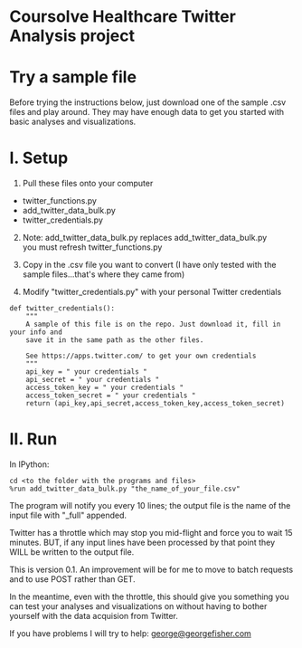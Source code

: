 Coursolve Healthcare Twitter Analysis project
===========================
Try a sample file
=================
Before trying the instructions below, just download one of the sample .csv files and play around. They may have enough data to get you started with basic analyses and visualizations.

I. Setup
========
1. Pull these files onto your computer 
  - twitter_functions.py
  - add_twitter_data_bulk.py   
  - twitter_credentials.py 
  
2. Note: add_twitter_data_bulk.py replaces add_twitter_data_bulk.py  
         you must refresh twitter_functions.py

3. Copy in the .csv file you want to convert (I have only tested with the sample files...that's where they came from)


4. Modify "twitter_credentials.py" with your personal Twitter credentials  
``` 
def twitter_credentials():  
    """
    A sample of this file is on the repo. Just download it, fill in your info and
    save it in the same path as the other files.
    
    See https://apps.twitter.com/ to get your own credentials
    """
    api_key = " your credentials "  
    api_secret = " your credentials "  
    access_token_key = " your credentials "  
    access_token_secret = " your credentials "  
    return (api_key,api_secret,access_token_key,access_token_secret)  
```

II. Run
=======

In IPython:
```
cd <to the folder with the programs and files>
%run add_twitter_data_bulk.py "the_name_of_your_file.csv"
```

The program will notify you every 10 lines; the output file is the name of the input file with "_full" appended.    

Twitter has a throttle which may stop you mid-flight and force you to wait 15 minutes. BUT, if any input lines have been processed by that point they WILL be written to the output file.

This is version 0.1. An improvement will be for me to move to batch requests and to use POST rather than GET.  

In the meantime, even with the throttle, this should give you something you can test your analyses and visualizations on without having to bother yourself with the data acquision from Twitter.

If you have problems I will try to help: george@georgefisher.com